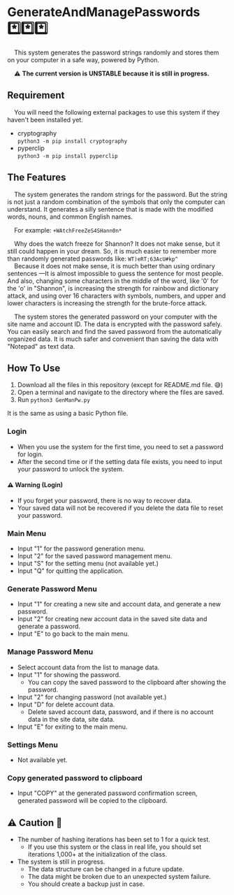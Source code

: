 # GenerateAndManagePasswords :asterisk::asterisk::asterisk:

&nbsp;&nbsp;&nbsp;&nbsp;This system generates the password strings randomly and stores them on your computer in a safe way, powered by Python.

&nbsp;&nbsp;&nbsp;&nbsp;:warning: **The current version is UNSTABLE because it is still in progress.**

## Requirement

&nbsp;&nbsp;&nbsp;&nbsp;You will need the following external packages to use this system if they haven't been installed yet.

- cryptography  
`python3 -m pip install cryptography`
- pyperclip  
`python3 -m pip install pyperclip`

## The Features

&nbsp;&nbsp;&nbsp;&nbsp;The system generates the random strings for the password. But the string is not just a random combination of the symbols that only the computer can understand. It generates a silly sentence that is made with the modified words, nouns, and common English names.

&nbsp;&nbsp;&nbsp;&nbsp;For example: `+WAtchFreeZeS4SHann0n*`

&nbsp;&nbsp;&nbsp;&nbsp;Why does the watch freeze for Shannon? It does not make sense, but it still could happen in your dream. So, it is much easier to remember more than randomly generated passwords like: `WT)eRT;63AcU#kp^`  
&nbsp;&nbsp;&nbsp;&nbsp;Because it does not make sense, it is much better than using ordinary sentences &mdash;It is almost impossible to guess the sentence for most people. And also, changing some characters in the middle of the word, like '0' for the 'o' in "Shannon", is increasing the strength for rainbow and dictionary attack, and using over 16 characters with symbols, numbers, and upper and lower characters is increasing the strength for the brute-force attack.

&nbsp;&nbsp;&nbsp;&nbsp;The system stores the generated password on your computer with the site name and account ID. The data is encrypted with the password safely. You can easily search and find the saved password from the automatically organized data. It is much safer and convenient than saving the data with "Notepad" as text data.

## How To Use

1. Download all the files in this repository (except for README.md file. :sweat_smile:)
2. Open a terminal and navigate to the directory where the files are saved.
3. Run `python3 GenManPw.py`

It is the same as using a basic Python file.

### Login

- When you use the system for the first time, you need to set a password for login.
- After the second time or if the setting data file exists, you need to input your password to unlock the system.

#### :warning: Warning (Login)

- If you forget your password, there is no way to recover data.
- Your saved data will not be recovered if you delete the data file to reset your password.

### Main Menu

- Input "1" for the password generation menu.
- Input "2" for the saved password management menu.
- Input "S" for the setting menu (not available yet.)
- Input "Q" for quitting the application.

### Generate Password Menu

- Input "1" for creating a new site and account data, and generate a new password.
- Input "2" for creating new account data in the saved site data and generate a password.
- Input "E" to go back to the main menu.

### Manage Password Menu

- Select account data from the list to manage data.
- Input "1" for showing the password.
  - You can copy the saved password to the clipboard after showing the password.
- Input "2" for changing password (not available yet.)
- Input "D" for delete account data.
  - Delete saved account data, password, and if there is no account data in the site data, site data.
- Input "E" for exiting to the main menu.

### Settings Menu

- Not available yet.

### Copy generated password to clipboard

- Input "COPY" at the generated password confirmation screen, generated password will be copied to the clipboard.

## :warning: Caution :rotating_light:

- The number of hashing iterations has been set to 1 for a quick test.
  - If you use this system or the class in real life, you should set iterations 1,000+ at the initialization of the class.
- The system is still in progress.
  - The data structure can be changed in a future update.
  - The data might be broken due to an unexpected system failure.
  - You should create a backup just in case.

